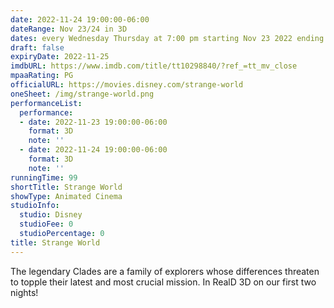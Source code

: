 ```yaml
---
date: 2022-11-24 19:00:00-06:00
dateRange: Nov 23/24 in 3D
dates: every Wednesday Thursday at 7:00 pm starting Nov 23 2022 ending Nov 24 2022
draft: false
expiryDate: 2022-11-25
imdbURL: https://www.imdb.com/title/tt10298840/?ref_=tt_mv_close
mpaaRating: PG
officialURL: https://movies.disney.com/strange-world
oneSheet: /img/strange-world.png
performanceList:
  performance:
  - date: 2022-11-23 19:00:00-06:00
    format: 3D
    note: ''
  - date: 2022-11-24 19:00:00-06:00
    format: 3D
    note: ''
runningTime: 99
shortTitle: Strange World
showType: Animated Cinema
studioInfo:
  studio: Disney
  studioFee: 0
  studioPercentage: 0
title: Strange World
---
```


The legendary Clades are a family of explorers whose differences threaten to topple their latest and most crucial mission.  In RealD 3D on our first two nights!